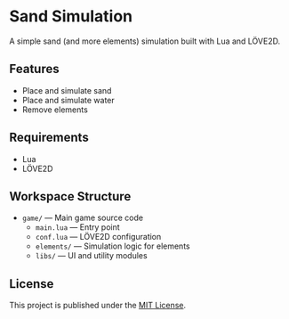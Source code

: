 # Sand Simulation
A simple sand (and more elements) simulation built with Lua and LÖVE2D.

## Features
- Place and simulate sand
- Place and simulate water
- Remove elements
  
## Requirements
- Lua 
- LÖVE2D
  
## Workspace Structure
- `game/` — Main game source code
  - `main.lua` — Entry point
  - `conf.lua` — LÖVE2D configuration
  - `elements/` — Simulation logic for elements
  - `libs/` — UI and utility modules
## License
This project is published under the [MIT License](LICENSE). 